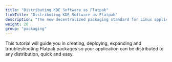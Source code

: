 ```yaml
---
title: "Distributing KDE Software as Flatpak"
linkTitle: "Distributing KDE Software as Flatpak"
description: "The new decentralized packaging standard for Linux applications"
weight: 20
group: "packaging"
--- 
```


This tutorial will guide you in creating, deploying, expanding and troubleshooting Flatpak packages so your application can be distributed to any distribution, quick and easy.
